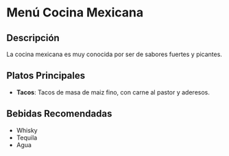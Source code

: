 # Menú Cocina Mexicana

## Descripción
La cocina mexicana es muy conocida por ser de sabores fuertes y picantes.

## Platos Principales
- **Tacos**: Tacos de masa de maiz fino, con carne al pastor y aderesos.

## Bebidas Recomendadas
- Whisky
- Tequila
- Agua
